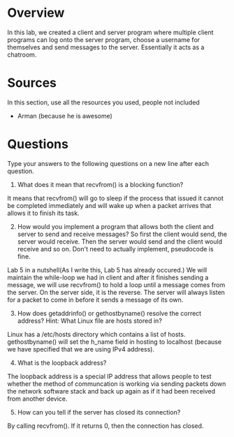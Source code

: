 # Overview

In this lab, we created a client and server program where multiple client programs can log onto the server program, choose a username for themselves and send messages to the server. Essentially it acts as a chatroom.

# Sources

In this section, use all the resources you used, people not included

- Arman (because he is awesome)

# Questions

Type your answers to the following questions on a new line after each question.

1. What does it mean that recvfrom() is a blocking function?

It means that recvfrom() will go to sleep if the process that issued it cannot be completed immediately and will wake up when a packet arrives that allows it to finish its task.

2. How would you implement a program that allows both the client and server to send and receive messages? So first the client would send, the server would receive. Then the server would send and the client would receive and so on. Don't need to actually implement, pseudocode is fine.

Lab 5 in a nutshell(As I write this, Lab 5 has already occured.) We will maintain the while-loop we had in client and after it finishes sending a message, we will use recvfrom() to hold a loop until a message comes from the server. On the server side, it is the reverse. The server will always listen for a packet to come in before it sends a message of its own. 

3. How does getaddrinfo() or gethostbyname() resolve the correct address? Hint: What Linux file are hosts stored in?

Linux has a /etc/hosts directory which contains a list of hosts. gethostbyname() will set the h_name field in hosting to localhost (because we have specified that we are using IPv4 address). 

4. What is the loopback address?

The loopback address is a special IP address that allows people to test whether the method of communcation is working via sending packets down the network software stack and back up again as if it had been received from another device.

5. How can you tell if the server has closed its connection?

By calling recvfrom(). If it returns 0, then the connection has closed.
